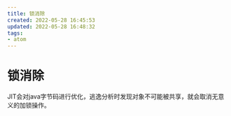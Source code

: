 ```yaml
---
title: 锁消除
created: 2022-05-28 16:45:53
updated: 2022-05-28 16:48:32
tags: 
- atom
---
```

# 锁消除

JIT会对java字节码进行优化，逃逸分析时发现对象不可能被共享，就会取消无意义的加锁操作。